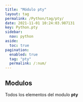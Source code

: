 ```yaml
---
title: "Módulo pty"
layout: tag
permalink: /Python/tag/pty/
date: 2021-11-01 10:24:03.987131
key: Python.pty
sidebar: 
  nav: python
aside: 
  toc: true
pagination: 
  enabled: true
  tag: "pty"
  permalink: /:num/
---
```


<h2>Modulos</h2>
Todos los elementos del modulo <strong>pty</strong>
